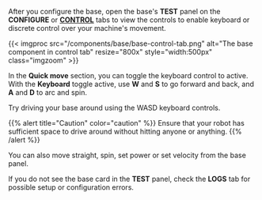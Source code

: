 After you configure the base, open the base's **TEST** panel on the **CONFIGURE** or [**CONTROL**](/manage/troubleshoot/teleoperate/default-interface/#web-ui) tabs to view the controls to enable keyboard or discrete control over your machine's movement.

{{< imgproc src="/components/base/base-control-tab.png" alt="The base component in control tab" resize="800x" style="width:500px" class="imgzoom" >}}

In the **Quick move** section, you can toggle the keyboard control to active.
With the **Keyboard** toggle active, use **W** and **S** to go forward and back, and **A** and **D** to arc and spin.

Try driving your base around using the WASD keyboard controls.

{{% alert title="Caution" color="caution" %}}
Ensure that your robot has sufficient space to drive around without hitting anyone or anything.
{{% /alert %}}

You can also move straight, spin, set power or set velocity from the base panel.

If you do not see the base card in the **TEST** panel, check the **LOGS** tab for possible setup or configuration errors.
